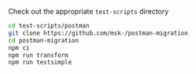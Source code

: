 
Check out the appropriate `test-scripts` directory
```sh
cd test-scripts/postman
git clone https://github.com/msk-/postman-migration
cd postman-migration
npm ci
npm run transform
npm run testsimple
```
